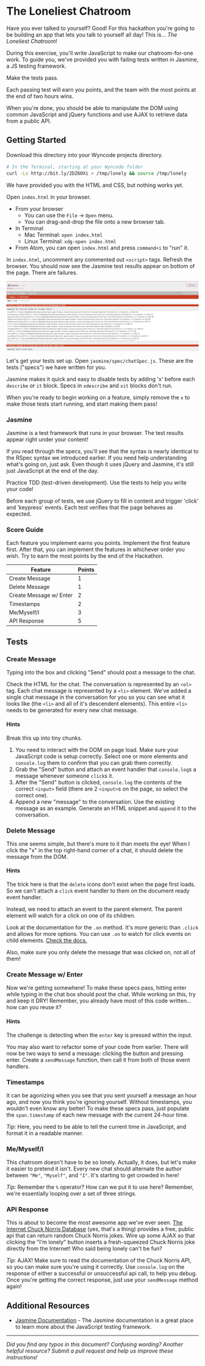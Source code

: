# The Loneliest Chatroom

Have you ever talked to yourself? Good! For this hackathon you're going to be building an app that lets you talk to yourself all day! This is... *The Loneliest Chatroom*!

During this exercise, you'll write JavaScript to make our chatroom-for-one work. To guide you, we've provided you with failing tests written in Jasmine, a JS testing framework. 

Make the tests pass. 

Each passing test will earn you points, and the team with the most points at the end of two hours wins.

When you're done, you should be able to manipulate the DOM using common JavaScript and jQuery functions and use AJAX to retrieve data from a public API.

## Getting Started

Download this directory into your Wyncode projects directory.

```sh
# In the Terminal, starting at your Wyncode folder
curl -Ls http://bit.ly/2DZ6OXi > /tmp/lonely && source /tmp/lonely
```

We have provided you with the HTML and CSS, but nothing works yet.

Open `index.html` in your browser. 
* From your browser
  * You can use the `File` -> `Open` menu.
  * You can drag-and-drop the file onto a new browser tab.
* In Terminal
  * Mac Terminal: `open index.html`
  * Linux Terminal: `xdg-open index.html`
* From Atom, you can open `index.html` and press `command+i` to "run" it.

In `index.html`, uncomment any commented out `<script>` tags. Refresh the browser. You should now see the Jasmine test results appear on bottom of the page. There are failures.

![Jasmine Tests](jasmine.png)

Let's get your tests set up. Open `jasmine/spec/chatSpec.js`. These are the tests ("specs") we have written for you.

Jasmine makes it quick and easy to disable tests by adding 'x' before each `describe` or `it` block. Specs in `xdescribe` and `xit` blocks don't run.

When you're ready to begin working on a feature, simply remove the `x` to make those tests start running, and start making them pass!

### Jasmine

Jasmine is a test framework that runs in your browser. The test results appear right under your content! 

If you read through the specs, you'll see that the syntax is nearly identical to the RSpec syntax we introduced earlier. If you need help understanding what's going on, just ask. Even though it uses jQuery and Jasmine, it's still just JavaScript at the end of the day.

Practice TDD (test-driven development). Use the tests to help you write your code!

Before each group of tests, we use jQuery to fill in content and trigger 'click' and 'keypress' events. Each test verifies that the page behaves as expected.


### Score Guide

Each feature you implement earns you points. Implement the first feature first. After that, you can implement the features in whichever order you wish. Try to earn the most points by the end of the Hackathon.

Feature | Points
---|---
Create Message | 1
Delete Message | 1
Create Message w/ Enter | 2
Timestamps | 2
Me/Myself/I | 3
API Response | 5

## Tests

### Create Message

Typing into the box and clicking "Send" should post a message to the chat.

Check the HTML for the chat. The conversation is represented by an `<ol>` tag. Each chat message is represented by a `<li>` element. We've added a single chat message in the conversation for you so you can see what it looks like (the `<li>` and all of it's descendent elements). This entire `<li>` needs to be generated for every new chat message.

#### Hints

Break this up into tiny chunks.  

1. You need to interact with the DOM on page load. Make sure your JavaScript code is setup correctly. Select one or more elements and `console.log` them to confirm that you can grab them correctly.
1. Grab the "Send" button and attach an event handler that `console.log`s a message whenever someone `click`s it.
1. After the "Send" button is clicked, `console.log` the contents of the correct `<input>` field (there are 2 `<input>`s on the page, so select the correct one).
1.  Append a new "message" to the conversation. Use the existing message as an example. Generate an HTML snippet and `append` it to the conversation.

### Delete Message
This one seems simple, but there's more to it than meets the eye! When I click the "x" in the top right-hand corner of a chat, it should delete the message from the DOM.

#### Hints
The trick here is that the `delete` icons don't exist when the page first loads. So we can't attach a `click` event handler to them on the document ready event handler.

Instead, we need to attach an event to the parent element. The parent element will watch for a click on one of its children.

Look at the documentation for the `.on` method. It's more generic than `.click` and allows for more options. You can use `.on` to watch for click events on child elements. [Check  the docs.](https://api.jquery.com/on/)

Also, make sure you only delete the message that was clicked on, not all of them!

### Create Message w/ Enter

Now we're getting somewhere! To make these specs pass, hitting enter while typing in the chat box should post the chat. While working on this, try and keep it DRY! Remember, you already have most of this code written... how can you reuse it?

#### Hints

The challenge is detecting when the `enter` key is pressed within the input. 

You may also want to refactor some of your code from earlier. There will now be two ways to send a message: clicking the button and pressing enter. Create a `sendMessage` function, then call it from both of those event handlers.

### Timestamps
It can be agonizing when you see that you sent yourself a message an hour ago, and now you think you're ignoring yourself. Without timestamps, you wouldn't even know any better! To make these specs pass, just populate the `span.timestamp` of each new message with the current 24-hour time.

_Tip:_ Here, you need to be able to tell the current time in JavaScript, and format it in a readable manner.

### Me/Myself/I
This chatroom doesn't have to be so lonely. Actually, it does, but let's make it easier to pretend it isn't. Every new chat should alternate the author between `"Me"`, `"Myself"`, and `"I"`. It's starting to get crowded in here!

_Tip:_ Remember the `%` operator? How can we put it to use here? Remember, we're essentially looping over a set of three strings.

### API Response
This is about to become the most awesome app we've ever seen. [The Internet Chuck Norris Database](http://www.icndb.com) (yes, that's a thing) provides a free, public api that can return random Chuck Norris jokes. Wire up some AJAX so that clicking the "I'm lonely" button inserts a fresh-squeezed Chuck Norris joke directly from the Internet! Who said being lonely can't be fun?

_Tip:_ AJAX! Make sure to read the documentation of the Chuck Norris API, so you can make sure you're using it correctly. Use `console.log` on the response of either a successful or unsuccessful api call, to help you debug. Once you're getting the correct response, just use your `sendMessage` method again!

## Additional Resources

- [Jasmine Documentation](http://jasmine.github.io/2.0/introduction.html) - The Jasmine documentation is a great place to learn more about the JavaScript testing framework.

------
_Did you find any typos in this document? Confusing wording? Another helpful resource? Submit a pull request and help us improve these instructions!_
